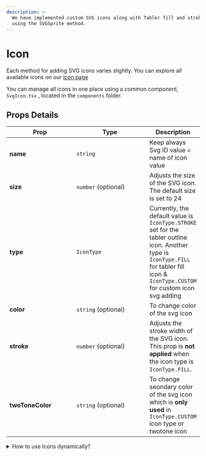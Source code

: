 ```yaml
---
description: >-
  We have implemented custom SVG icons along with Tabler fill and stroke icons
  using the SVGSprite method.
---
```


# Icon

Each method for adding SVG icons varies slightly. You can explore all available icons on our [icon page](https://www.saasable.io/sections/icon)&#x20;

You can manage all icons in one place using a common component, `SvgIcon.tsx` , located in the `components` folder.

## Props Details

<table><thead><tr><th width="178.33333333333331">Prop</th><th width="215">Type</th><th>Description</th></tr></thead><tbody><tr><td><strong>name</strong></td><td><code>string</code></td><td>Keep always Svg ID value = name of icon value</td></tr><tr><td><strong>size</strong></td><td><code>number</code> (optional)</td><td>Adjusts the size of the SVG icon. The default size is set to 24</td></tr><tr><td><strong>type</strong></td><td><code>IconType</code></td><td>Currently, the default value is <code>IconType.STROKE</code> set for the tabler outline icon. Another type is <code>IconType.FILL</code> for tabler fill icon  &#x26; <code>IconType.CUSTOM</code> for custom icon svg adding</td></tr><tr><td><strong>color</strong></td><td><code>string</code> (optional)</td><td>To change color of the svg icon</td></tr><tr><td><strong>stroke</strong></td><td><code>number</code> (optional)</td><td>Adjusts the stroke width of the SVG icon. This prop is <strong>not applied</strong> when the icon type is <code>IconType.FILL</code>.</td></tr><tr><td><strong>twoToneColor</strong></td><td><code>string</code> (optional)</td><td>To change seondary color of the svg icon which is <strong>only used</strong> in <code>IconType.CUSTOM</code> icon type or twotone icon</td></tr></tbody></table>

<details>

<summary>How to use Icons dynamically?</summary>

Icons can be set dynamically based on conditions in SaasAble. you need to pass the type as Custom (`IconType.CUSTOM`). Check the following code snippet where it is being used:

**Note**: your name should already exist here for the dynamic icon: _public/assets/svg/sprite-custom.svg_

```typescript
// @project
import { IconType } from '@/enum';

export const feature6 = {
  // other data...
  features: [
    {
      icon: { name: 'custom-data', type: IconType.CUSTOM }, // Icon data
      title: 'Bring your Data Model',
      content: 'Collect relevant customer information efficiently.'
    },
    ...
  ]
};
```

</details>
